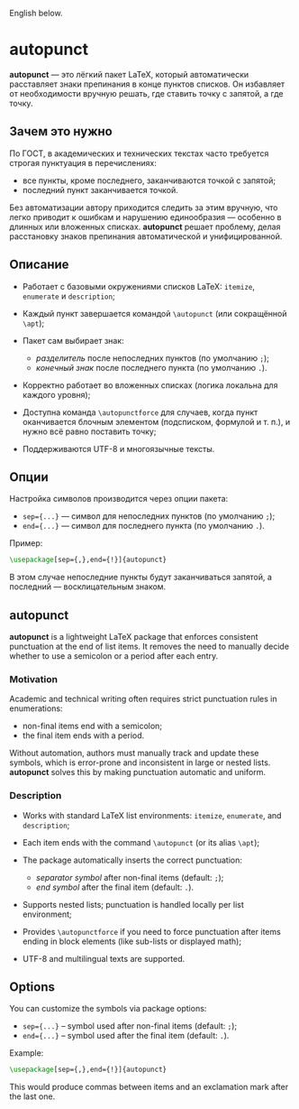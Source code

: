 English below.

# autopunct

**autopunct** — это лёгкий пакет LaTeX, который автоматически расставляет знаки препинания в конце пунктов списков.
Он избавляет от необходимости вручную решать, где ставить точку с запятой, а где точку.

## Зачем это нужно

По ГОСТ, в академических и технических текстах часто требуется строгая пунктуация в перечислениях:

* все пункты, кроме последнего, заканчиваются точкой с запятой;
* последний пункт заканчивается точкой.

Без автоматизации автору приходится следить за этим вручную, что легко приводит к ошибкам и нарушению единообразия — особенно в длинных или вложенных списках.
**autopunct** решает проблему, делая расстановку знаков препинания автоматической и унифицированной.

## Описание

* Работает с базовыми окружениями списков LaTeX: `itemize`, `enumerate` и `description`;
* Каждый пункт завершается командой `\autopunct` (или сокращённой `\apt`);
* Пакет сам выбирает знак:

  * *разделитель* после непоследних пунктов (по умолчанию `;`);
  * *конечный знак* после последнего пункта (по умолчанию `.`).
* Корректно работает во вложенных списках (логика локальна для каждого уровня);
* Доступна команда `\autopunctforce` для случаев, когда пункт оканчивается блочным элементом (подсписком, формулой и т. п.), и нужно всё равно поставить точку;
* Поддерживаются UTF-8 и многоязычные тексты.

## Опции

Настройка символов производится через опции пакета:

* `sep={...}` — символ для непоследних пунктов (по умолчанию `;`);
* `end={...}` — символ для последнего пункта (по умолчанию `.`).

Пример:

```latex
\usepackage[sep={,},end={!}]{autopunct}
```

В этом случае непоследние пункты будут заканчиваться запятой, а последний — восклицательным знаком.

## autopunct

**autopunct** is a lightweight LaTeX package that enforces consistent punctuation at the end of list items.
It removes the need to manually decide whether to use a semicolon or a period after each entry.

### Motivation

Academic and technical writing often requires strict punctuation rules in enumerations:

* non-final items end with a semicolon;
* the final item ends with a period.

Without automation, authors must manually track and update these symbols, which is error-prone and inconsistent in large or nested lists.
**autopunct** solves this by making punctuation automatic and uniform.

### Description

* Works with standard LaTeX list environments: `itemize`, `enumerate`, and `description`;
* Each item ends with the command `\autopunct` (or its alias `\apt`);
* The package automatically inserts the correct punctuation:

  * *separator symbol* after non-final items (default: `;`);
  * *end symbol* after the final item (default: `.`).
* Supports nested lists; punctuation is handled locally per list environment;
* Provides `\autopunctforce` if you need to force punctuation after items ending in block elements (like sub-lists or displayed math);
* UTF-8 and multilingual texts are supported.

## Options

You can customize the symbols via package options:

* `sep={...}` – symbol used after non-final items (default: `;`);
* `end={...}` – symbol used after the final item (default: `.`).

Example:

```latex
\usepackage[sep={,},end={!}]{autopunct}
```

This would produce commas between items and an exclamation mark after the last one.
